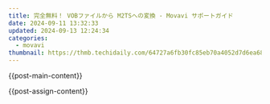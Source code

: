 ```yaml
---
title: 完全無料！ VOBファイルから M2TSへの変換 - Movavi サポートガイド
date: 2024-09-11 13:32:33
updated: 2024-09-13 12:24:34
categories:
  - movavi
thumbnail: https://thmb.techidaily.com/64727a6fb30fc85eb70a4052d7d6ea68ac41c9b68c8e82ebf0f07967ea3707f2.jpg
---
```


{{post-main-content}}

<ins class="adsbygoogle"
     style="display:block"
     data-ad-format="autorelaxed"
     data-ad-client="ca-pub-7571918770474297"
     data-ad-slot="1223367746"></ins>

{{post-assign-content}}

<ins class="adsbygoogle"
     style="display:block"
     data-ad-client="ca-pub-7571918770474297"
     data-ad-slot="8358498916"
     data-ad-format="auto"
     data-full-width-responsive="true"></ins>

